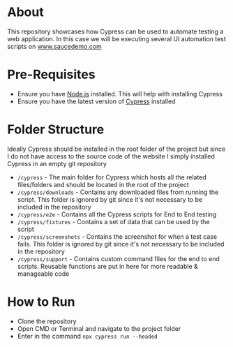 # About
This repository showcases how Cypress can be used to automate testing a web application. In this case we will be executing several UI automation test scripts on www.saucedemo.com

# Pre-Requisites
- Ensure you have [Node.js](https://docs.npmjs.com/downloading-and-installing-node-js-and-npm) installed. This will help with installing Cypress
- Ensure you have the latest version of [Cypress](https://docs.cypress.io/guides/getting-started/installing-cypress) installed

# Folder Structure
Ideally Cypress should be installed in the root folder of the project but since I do not have access to the source code of the website I simply installed Cypress in an empty git repository

- `/cypress` - The main folder for Cypress which hosts all the related files/folders and should be located in the root of the project
- `/cypress/downloads` - Contains any downloaded files from running the script. This folder is ignored by git since it's not necessary to be included in the repository
- `/cypress/e2e` - Contains all the Cypress scripts for End to End testing
- `/cypress/fixtures` - Contains a set of data that can be used by the script
- `/cypress/screenshots` - Contains the screenshot for when a test case fails. This folder is ignored by git since it's not necessary to be included in the repository
- `/cypress/support` - Contains custom command files for the end to end scripts. Reusable functions are put in here for more readable & manageable code

# How to Run
- Clone the repository
- Open CMD or Terminal and navigate to the project folder
- Enter in the command `npx cypress run --headed`